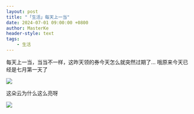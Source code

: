 ```yaml
---
layout: post
title: "「生活」每天上一当"
date: 2024-07-01 09:00:00 +0800
author: MasterKe
header-style: text
tags:
    - 生活
---
```


每天上一当，当当不一样，这昨天领的券今天怎么就突然过期了… 哦原来今天已经是七月第一天了

![](https://masterke-picture.oss-cn-hangzhou.aliyuncs.com/2024/07/01/17198104597779.png)

这朵云为什么这么亮呀

![](https://masterke-picture.oss-cn-hangzhou.aliyuncs.com/2024/07/01/17198104599847.jpg)